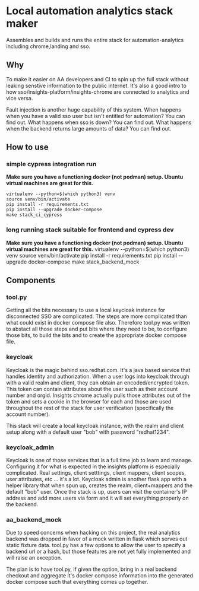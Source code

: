# Local automation analytics stack maker

Assembles and builds and runs the entire stack for automation-analytics including chrome,landing and sso.

## Why

To make it easier on AA developers and CI to spin up the full stack without leaking senstive information
to the public internet. It's also a good intro to how sso/insights-platform/insights-chrome are connected
to analytics and vice versa.

Fault injection is another huge capability of this system. When happens when you have a valid sso user but isn't
entitled for automation? You can find out. What happens when sso is down? You can find out. What happens when 
the backend returns large amounts of data? You can find out.

## How to use

### simple cypress integration run

**Make sure you have a functioning docker (not podman) setup. Ubuntu virtual machines are great for this.**

    virtualenv --python=$(which python3) venv
    source venv/bin/activate
    pip install -r requirements.txt
    pip install --upgrade docker-compose
    make stack_ci_cypress

### long running stack suitable for frontend and cypress dev

**Make sure you have a functioning docker (not podman) setup. Ubuntu virtual machines are great for this.**
    virtualenv --python=$(which python3) venv
    source venv/bin/activate
    pip install -r requirements.txt
    pip install --upgrade docker-compose
    make stack_backend_mock

## Components

### tool.py

Getting all the bits necessary to use a local keycloak instance for disconnected SSO are complicated. The steps are
more complicated than what could exist in docker compose file also. Therefore tool.py was written to abstact all those
steps and put bits where they need to be, to configure those bits, to build the bits and to create the appropriate
docker compose file.

### keycloak

Keycloak is the magic behind sso.redhat.com. It's a java based service that handles identity and authorization.
When a user logs into keycloak through with a valid realm and client, they can obtain an encoded/encrypted token.
This token can contain attributes about the user such as their account number and orgid. Insights chrome actually
pulls those attributes out of the token and sets a cookie in the browser for each and those are used throughout
the rest of the stack for user verification (specifically the account number).

This stack will create a local keycloak instance, with the realm and client setup along with a default user "bob"
with password "redhat1234".

### keycloak_admin

Keycloak is one of those services that is a full time job to learn and manage. Configuring it for what is expected
in the insights platform is especially complicated. Real settings, client setttings, client mappers, client scopes,
user attributes, etc ... it's a lot. Keycloak admin is another flask app with a helper library that when spun up,
creates the realm, client+mappers and the default "bob" user. Once the stack is up, users can visit the container's
IP address and add more users via form and it will set everything properly on the backend.

### aa_backend_mock

Due to speed concerns when hacking on this project, the real analytics backend was dropped in favor of a mock written
in flask which serves out static fixture data. tool.py has a few options to allow the user to specify a backend url
or a hash, but those features are not yet fully implemented and will raise an exception.

The plan is to have tool.py, if given the option, bring in a real backend checkout and aggregate it's docker compose
information into the generated docker compose such that everything comes up together.


